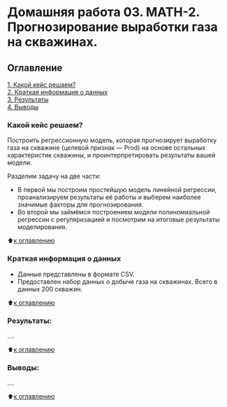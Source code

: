 # Домашняя работа 03. MATH-2. Прогнозирование выработки газа на скважинах.
## Оглавление  

[1. Какой кейс решаем?](https://github.com/meliashchenia/Skillfactory_DS_3.0/blob/main/MATH_2_HW_03/README.md#Какой-кейс-решаем)  
[2. Краткая информация о данных](https://github.com/meliashchenia/Skillfactory_DS_3.0/blob/main/MATH_2_HW_03/README.md#Краткая-информация-о-данных)  
[3. Результаты](https://github.com/meliashchenia/Skillfactory_DS_3.0/blob/main/MATH_2_HW_03/README.md#Результаты)    
[4. Выводы](https://github.com/meliashchenia/Skillfactory_DS_3.0/blob/main/MATH_2_HW_03/README.md#Выводы) 


### Какой кейс решаем?    
Построить регрессионную модель, которая прогнозирует выработку газа на скважине (целевой признак — Prod) на основе остальных характеристик скважины, и проинтерпретировать результаты вашей модели.

Разделим задачу на две части:
* В первой мы построим простейшую модель линейной регрессии, проанализируем результаты её работы и выберем наиболее значимые факторы для прогнозирования.
* Во второй мы займёмся построением модели полиномиальной регрессии с регуляризацией и посмотрим на итоговые результаты моделирования.

:arrow_up:[к оглавлению](https://github.com/meliashchenia/Skillfactory_DS_3.0/blob/main/MATH_2_HW_03/README.md#Оглавление)


### Краткая информация о данных
- Данные представлены в формате CSV. 
- Предоставлен набор данных о добыче газа на скважинах. Всего в данных 200 скважин.

:arrow_up:[к оглавлению](https://github.com/meliashchenia/Skillfactory_DS_3.0/blob/main/MATH_2_HW_03/README.md#Оглавление)


### Результаты:  
....

:arrow_up:[к оглавлению](https://github.com/meliashchenia/Skillfactory_DS_3.0/blob/main/MATH_2_HW_03/README.md#Оглавление)


### Выводы:  
....

:arrow_up:[к оглавлению](https://github.com/meliashchenia/Skillfactory_DS_3.0/blob/main/MATH_2_HW_03/README.md#Оглавление)